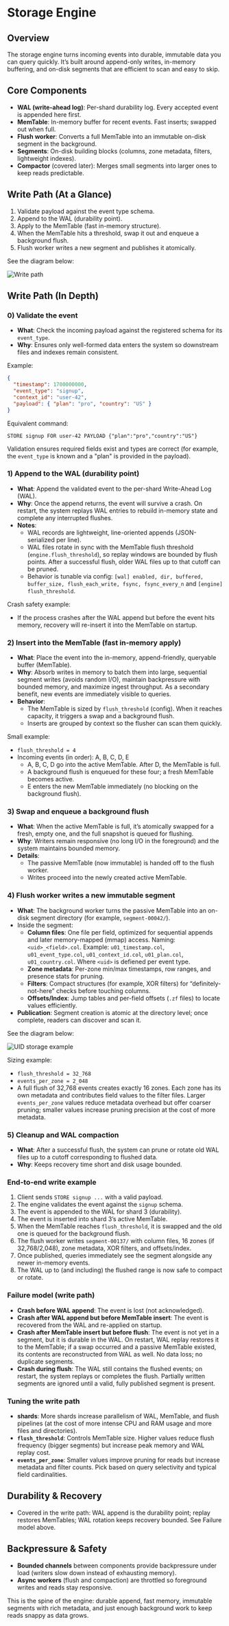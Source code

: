 # Storage Engine

## Overview

The storage engine turns incoming events into durable, immutable data you can query quickly. It’s built around append-only writes, in-memory buffering, and on-disk segments that are efficient to scan and easy to skip.

## Core Components

- **WAL (write-ahead log)**: Per-shard durability log. Every accepted event is appended here first.
- **MemTable**: In-memory buffer for recent events. Fast inserts; swapped out when full.
- **Flush worker**: Converts a full MemTable into an immutable on-disk segment in the background.
- **Segments**: On-disk building blocks (columns, zone metadata, filters, lightweight indexes).
- **Compactor** (covered later): Merges small segments into larger ones to keep reads predictable.

## Write Path (At a Glance)

1. Validate payload against the event type schema.
2. Append to the WAL (durability point).
3. Apply to the MemTable (fast in-memory structure).
4. When the MemTable hits a threshold, swap it out and enqueue a background flush.
5. Flush worker writes a new segment and publishes it atomically.

See the diagram below:

![Write path](storage.svg)

## Write Path (In Depth)

### 0) Validate the event

- **What**: Check the incoming payload against the registered schema for its `event_type`.
- **Why**: Ensures only well-formed data enters the system so downstream files and indexes remain consistent.

Example:

```json
{
  "timestamp": 1700000000,
  "event_type": "signup",
  "context_id": "user-42",
  "payload": { "plan": "pro", "country": "US" }
}
```

Equivalent command:

```sneldb
STORE signup FOR user-42 PAYLOAD {"plan":"pro","country":"US"}
```

Validation ensures required fields exist and types are correct (for example, the `event_type` is known and a "plan" is provided in the payload).

### 1) Append to the WAL (durability point)

- **What**: Append the validated event to the per-shard Write-Ahead Log (WAL).
- **Why**: Once the append returns, the event will survive a crash. On restart, the system replays WAL entries to rebuild in-memory state and complete any interrupted flushes.
- **Notes**:
  - WAL records are lightweight, line-oriented appends (JSON-serialized per line).
  - WAL files rotate in sync with the MemTable flush threshold (`engine.flush_threshold`), so replay windows are bounded by flush points. After a successful flush, older WAL files up to that cutoff can be pruned.
  - Behavior is tunable via config: `[wal] enabled, dir, buffered, buffer_size, flush_each_write, fsync, fsync_every_n` and `[engine] flush_threshold`.

Crash safety example:

- If the process crashes after the WAL append but before the event hits memory, recovery will re-insert it into the MemTable on startup.

### 2) Insert into the MemTable (fast in-memory apply)

- **What**: Place the event into the in-memory, append-friendly, queryable buffer (MemTable).
- **Why**: Absorb writes in memory to batch them into large, sequential segment writes (avoids random I/O), maintain backpressure with bounded memory, and maximize ingest throughput. As a secondary benefit, new events are immediately visible to queries.
- **Behavior**:
  - The MemTable is sized by `flush_threshold` (config). When it reaches capacity, it triggers a swap and a background flush.
  - Inserts are grouped by context so the flusher can scan them quickly.

Small example:

- `flush_threshold = 4`
- Incoming events (in order): A, B, C, D, E
  - A, B, C, D go into the active MemTable. After D, the MemTable is full.
  - A background flush is enqueued for these four; a fresh MemTable becomes active.
  - E enters the new MemTable immediately (no blocking on the background flush).

### 3) Swap and enqueue a background flush

- **What**: When the active MemTable is full, it’s atomically swapped for a fresh, empty one, and the full snapshot is queued for flushing.
- **Why**: Writers remain responsive (no long I/O in the foreground) and the system maintains bounded memory.
- **Details**:
  - The passive MemTable (now immutable) is handed off to the flush worker.
  - Writes proceed into the newly created active MemTable.

### 4) Flush worker writes a new immutable segment

- **What**: The background worker turns the passive MemTable into an on-disk segment directory (for example, `segment-00042/`).
- Inside the segment:
  - **Column files**: One file per field, optimized for sequential appends and later memory-mapped (mmap) access. Naming: `<uid>_<field>.col`. Example: `u01_timestamp.col`, `u01_event_type.col`, `u01_context_id.col`, `u01_plan.col`, `u01_country.col`. Where `<uid>` is defiened per event type.
  - **Zone metadata**: Per-zone min/max timestamps, row ranges, and presence stats for pruning.
  - **Filters**: Compact structures (for example, XOR filters) for “definitely-not-here” checks before touching columns.
  - **Offsets/Index**: Jump tables and per-field offsets (`.zf` files) to locate values efficiently.
- **Publication**: Segment creation is atomic at the directory level; once complete, readers can discover and scan it.

See the diagram below:

![UID storage example](uid.svg)

Sizing example:

- `flush_threshold = 32_768`
- `events_per_zone = 2_048`
- A full flush of 32,768 events creates exactly 16 zones. Each zone has its own metadata and contributes field values to the filter files. Larger `events_per_zone` values reduce metadata overhead but offer coarser pruning; smaller values increase pruning precision at the cost of more metadata.

### 5) Cleanup and WAL compaction

- **What**: After a successful flush, the system can prune or rotate old WAL files up to a cutoff corresponding to flushed data.
- **Why**: Keeps recovery time short and disk usage bounded.

### End-to-end write example

1. Client sends `STORE signup ...` with a valid payload.
2. The engine validates the event against the `signup` schema.
3. The event is appended to the WAL for shard 3 (durability).
4. The event is inserted into shard 3’s active MemTable.
5. When the MemTable reaches `flush_threshold`, it is swapped and the old one is queued for the background flush.
6. The flush worker writes `segment-00137/` with column files, 16 zones (if 32,768/2,048), zone metadata, XOR filters, and offsets/index.
7. Once published, queries immediately see the segment alongside any newer in-memory events.
8. The WAL up to (and including) the flushed range is now safe to compact or rotate.

### Failure model (write path)

- **Crash before WAL append**: The event is lost (not acknowledged).
- **Crash after WAL append but before MemTable insert**: The event is recovered from the WAL and re-applied on startup.
- **Crash after MemTable insert but before flush**: The event is not yet in a segment, but it is durable in the WAL. On restart, WAL replay restores it to the MemTable; if a swap occurred and a passive MemTable existed, its contents are reconstructed from WAL as well. No data loss; no duplicate segments.
- **Crash during flush**: The WAL still contains the flushed events; on restart, the system replays or completes the flush. Partially written segments are ignored until a valid, fully published segment is present.

### Tuning the write path

- **shards**: More shards increase parallelism of WAL, MemTable, and flush pipelines (at the cost of more intense CPU and RAM usage and more files and directories).
- **`flush_threshold`**: Controls MemTable size. Higher values reduce flush frequency (bigger segments) but increase peak memory and WAL replay cost.
- **`events_per_zone`**: Smaller values improve pruning for reads but increase metadata and filter counts. Pick based on query selectivity and typical field cardinalities.

## Durability & Recovery

- Covered in the write path: WAL append is the durability point; replay restores MemTables; WAL rotation keeps recovery bounded. See Failure model above.

## Backpressure & Safety

- **Bounded channels** between components provide backpressure under load (writers slow down instead of exhausting memory).
- **Async workers** (flush and compaction) are throttled so foreground writes and reads stay responsive.

This is the spine of the engine: durable append, fast memory, immutable segments with rich metadata, and just enough background work to keep reads snappy as data grows.
